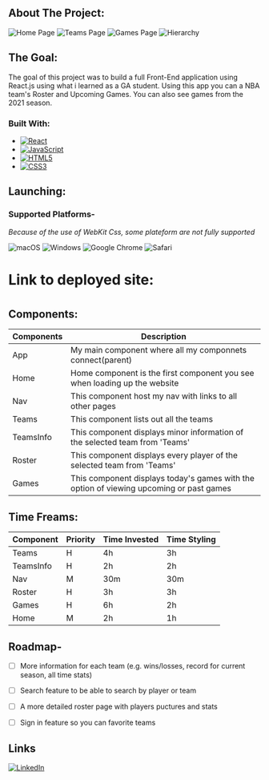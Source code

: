 



<!-- ABOUT THE PROJECT -->
## About The Project:

![Home Page][product-screenshot1]
![Teams Page][product-screenshot2]
![Games Page][product-screenshot3]
![Hierarchy][product-screenshot4]

## The Goal:
The goal of this project was to build a full Front-End application using React.js using what i learned as a GA student.  Using this app you can a NBA team's Roster and Upcoming Games. You can also see games from the 2021 season.





### Built With:


* [![React][React.js]][React-url]
* [![JavaScript](https://img.shields.io/badge/javascript-%23323330.svg?style=for-the-badge&logo=javascript&logoColor=%23F7DF1E)](https://www.javascript.com/)
* [![HTML5](https://img.shields.io/badge/html5-%23E34F26.svg?style=for-the-badge&logo=html5&logoColor=white)](https://html.com/)
* [![CSS3](https://img.shields.io/badge/css3-%231572B6.svg?style=for-the-badge&logo=css3&logoColor=white)]()




<!-- GETTING STARTED -->
## Launching:


<h3>Supported Platforms-</h3>
<em>Because of the use of WebKit Css, some plateform are not fully supported</em>

![macOS](https://img.shields.io/badge/mac%20os-000000?style=for-the-badge&logo=macos&logoColor=F0F0F0)
![Windows](https://img.shields.io/badge/Windows-0078D6?style=for-the-badge&logo=windows&logoColor=white)
![Google Chrome](https://img.shields.io/badge/Google%20Chrome-4285F4?style=for-the-badge&logo=GoogleChrome&logoColor=white)
![Safari](https://img.shields.io/badge/Safari-000000?style=for-the-badge&logo=Safari&logoColor=white)





<h1>Link to deployed site:<h1>


## Components:
| Components 	| Description                                                                             	|
|------------	|-----------------------------------------------------------------------------------------	|
| App        	| My main component where all my componnets connect(parent)                               	|
| Home       	| Home component is the first component you see when loading up the website               	|
| Nav        	| This component host my nav with links to all other pages                                	|
| Teams      	| This component lists out all the teams                                                  	|
| TeamsInfo  	| This component displays minor information of the selected team from 'Teams'             	|
| Roster     	| This component displays every player of the selected team from 'Teams'                  	|
| Games      	| This component displays today's games with the option of viewing upcoming or past games 	|

## Time Freams:
| Component 	| Priority 	| Time Invested 	| Time Styling 	|
|-----------	|----------	|---------------	|--------------	|
| Teams     	|     H    	|       4h      	|      3h      	|
| TeamsInfo 	|     H    	|       2h      	|      2h      	|
| Nav       	|     M    	|      30m      	|      30m     	|
| Roster    	|     H    	|       3h      	|      3h      	|
| Games     	|     H    	|       6h      	|      2h      	|
| Home      	|     M    	|       2h      	|      1h      	|



<!-- ROADMAP -->
## Roadmap-

- [ ] More information for each team (e.g. wins/losses, record for current season, all time stats)
- [ ] Search feature to be able to search by player or team
- [ ] A more detailed roster page with players puctures and stats
- [ ] Sign in feature so you can favorite teams










<!-- CONTACT -->
## Links

[![LinkedIn](https://img.shields.io/badge/linkedin-%230077B5.svg?style=for-the-badge&logo=linkedin&logoColor=white)](https://www.linkedin.com/in/jahimecameau/)







<!-- MARKDOWN LINKS & IMAGES -->
<!-- https://www.markdownguide.org/basic-syntax/#reference-style-links -->
[contributors-shield]: https://img.shields.io/github/contributors/github_username/repo_name.svg?style=for-the-badge
[contributors-url]: https://github.com/github_username/repo_name/graphs/contributors
[forks-shield]: https://img.shields.io/github/forks/github_username/repo_name.svg?style=for-the-badge
[forks-url]: https://github.com/github_username/repo_name/network/members
[stars-shield]: https://img.shields.io/github/stars/github_username/repo_name.svg?style=for-the-badge
[stars-url]: https://github.com/github_username/repo_name/stargazers
[issues-shield]: https://img.shields.io/github/issues/github_username/repo_name.svg?style=for-the-badge
[issues-url]: https://github.com/github_username/repo_name/issues
[license-shield]: https://img.shields.io/github/license/github_username/repo_name.svg?style=for-the-badge
[license-url]: https://github.com/github_username/repo_name/blob/master/LICENSE.txt
[linkedin-shield]: https://img.shields.io/badge/-LinkedIn-black.svg?style=for-the-badge&logo=linkedin&colorB=555
[linkedin-url]: https://linkedin.com/in/linkedin_username
[product-screenshot1]: https://i.imgur.com/I34YAFC.png
[product-screenshot2]: https://i.imgur.com/jveZWp8.png
[product-screenshot3]: https://i.imgur.com/28Lcwpl.png
[product-screenshot4]: https://media.git.generalassemb.ly/user/43717/files/498aac89-84a7-4793-b86d-eae5376e056e
[Next.js]: https://img.shields.io/badge/next.js-000000?style=for-the-badge&logo=nextdotjs&logoColor=white
[Next-url]: https://nextjs.org/
[React.js]: https://img.shields.io/badge/React-20232A?style=for-the-badge&logo=react&logoColor=61DAFB
[React-url]: https://reactjs.org/
[Vue.js]: https://img.shields.io/badge/Vue.js-35495E?style=for-the-badge&logo=vuedotjs&logoColor=4FC08D
[Vue-url]: https://vuejs.org/
[Angular.io]: https://img.shields.io/badge/Angular-DD0031?style=for-the-badge&logo=angular&logoColor=white
[Angular-url]: https://angular.io/
[Svelte.dev]: https://img.shields.io/badge/Svelte-4A4A55?style=for-the-badge&logo=svelte&logoColor=FF3E00
[Svelte-url]: https://svelte.dev/
[Laravel.com]: https://img.shields.io/badge/Laravel-FF2D20?style=for-the-badge&logo=laravel&logoColor=white
[Laravel-url]: https://laravel.com
[Bootstrap.com]: https://img.shields.io/badge/Bootstrap-563D7C?style=for-the-badge&logo=bootstrap&logoColor=white
[Bootstrap-url]: https://getbootstrap.com
[JQuery.com]: https://img.shields.io/badge/jQuery-0769AD?style=for-the-badge&logo=jquery&logoColor=white
[JQuery-url]: https://jquery.com 

